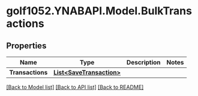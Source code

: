 # golf1052.YNABAPI.Model.BulkTransactions
## Properties

Name | Type | Description | Notes
------------ | ------------- | ------------- | -------------
**Transactions** | [**List&lt;SaveTransaction&gt;**](SaveTransaction.md) |  | 

[[Back to Model list]](../README.md#documentation-for-models) [[Back to API list]](../README.md#documentation-for-api-endpoints) [[Back to README]](../README.md)

